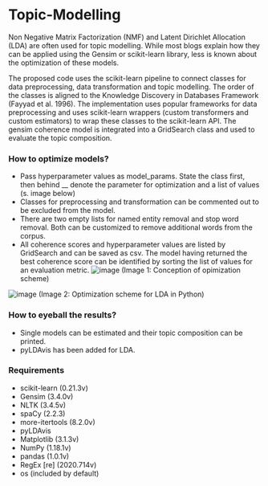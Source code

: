 # Topic-Modelling

Non Negative Matrix Factorization (NMF) and Latent Dirichlet Allocation (LDA) are often used for topic modelling. While most blogs explain how they can be applied using the Gensim or scikit-learn library, less is known about the optimization of these models.

The proposed code uses the scikit-learn pipeline to connect classes for data preprocessing, data transformation and topic modelling. The order of the classes is aligned to the Knowledge Discovery in Databases Framework (Fayyad et al. 1996). The implementation uses popular frameworks for data preprocessing and uses scikit-learn wrappers (custom transformers and custom estimators) to wrap these classes to the scikit-learn API. The gensim coherence model is integrated into a GridSearch class and used to evaluate the topic composition. 

### How to optimize models?
- Pass hyperparameter values as model_params. State the class first, then behind __ denote the parameter for optimization and a list of values (s. image below)
- Classes for preprocessing and transformation can be commented out to be excluded from the model.
- There are two empty lists for named entity removal and stop word removal. Both can be customized to remove additional words from the corpus.
- All coherence scores and hyperparameter values are listed by GridSearch and can be saved as csv. The model having returned the best coherence score can be identified by sorting the list of values for an evaluation metric.
![image](https://user-images.githubusercontent.com/77205454/126349437-8c729918-c345-4f62-ac67-9448d4a336ba.png)
(Image 1: Conception of opimization scheme)

![image](https://user-images.githubusercontent.com/77205454/126347577-f20ad3a5-4075-4266-9782-7947baf3e03f.png)
(Image 2: Optimization scheme for LDA in Python)

### How to eyeball the results?
- Single models can be estimated and their topic composition can be printed.
- pyLDAvis has been added for LDA.

### Requirements
- scikit-learn (0.21.3v)
- Gensim (3.4.0v)
- NLTK (3.4.5v)
- spaCy (2.2.3)
- more-itertools (8.2.0v)
- pyLDAvis
- Matplotlib (3.1.3v)
- NumPy (1.18.1v)
- pandas (1.0.1v)
- RegEx [re] (2020.714v)
- os (included by default)
